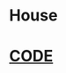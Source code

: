 # House
# [CODE](https://colab.research.google.com/github/songmoo/DataAnalysis/blob/master/house/housepredict.ipynb)

